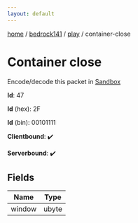 ```yaml
---
layout: default
---
```


[home](/)  /  [bedrock141](/protocol/bedrock141)  /  [play](/protocol/bedrock141/play)  /  container-close

# Container close

Encode/decode this packet in [Sandbox](../../../sandbox/bedrock141#play.container_close)

**Id**: 47

**Id** (hex): 2F

**Id** (bin): 00101111

**Clientbound**: ✔️

**Serverbound**: ✔️

## Fields

Name | Type
---|---
window | ubyte
